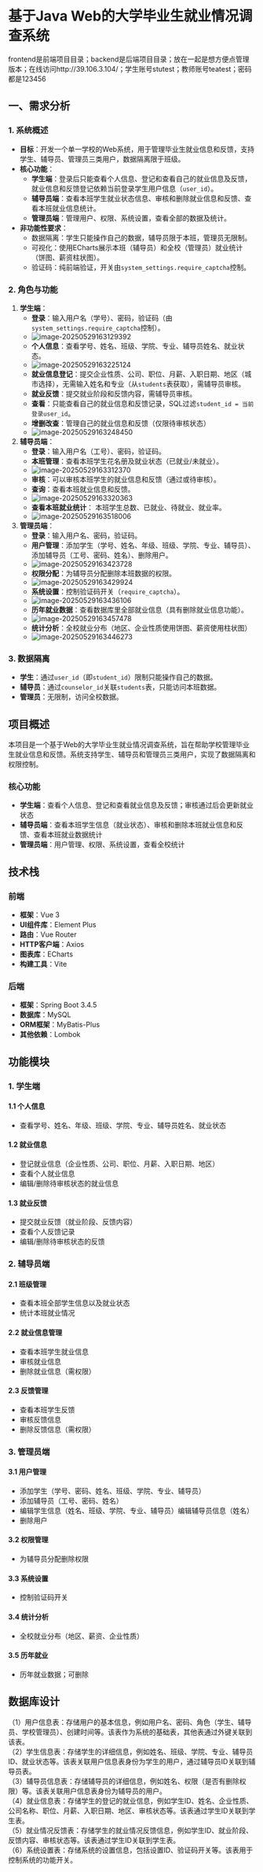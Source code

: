 # 基于Java Web的大学毕业生就业情况调查系统
frontend是前端项目目录；backend是后端项目目录；放在一起是想方便点管理版本；在线访问http://39.106.3.104/；学生账号stutest；教师账号teatest；密码都是123456
## 一、需求分析

### 1. 系统概述
- **目标**：开发一个单一学校的Web系统，用于管理毕业生就业信息和反馈，支持学生、辅导员、管理员三类用户，数据隔离限于班级。
- **核心功能**：
  - **学生端**：登录后只能查看个人信息、登记和查看自己的就业信息及反馈，就业信息和反馈登记依赖当前登录学生用户信息（`user_id`）。
  - **辅导员端**：查看本班学生就业状态信息、审核和删除就业信息和反馈、查看本班就业信息统计。
  - **管理员端**：管理用户、权限、系统设置，查看全部的数据及统计。
- **非功能性要求**：
  - 数据隔离：学生只能操作自己的数据，辅导员限于本班，管理员无限制。
  - 可视化：使用ECharts展示本班（辅导员）和全校（管理员）就业统计（饼图、薪资柱状图）。
  - 验证码：纯前端验证，开关由`system_settings.require_captcha`控制。
  
### 2. 角色与功能
1. **学生端**：
   - **登录**：输入用户名（学号）、密码，验证码（由`system_settings.require_captcha`控制）。
   - ![image-20250529163129392](C:\Users\Quagmire\Desktop\毕业设计\基于Web的大学毕业生就业情况调查系统\secspe_empsys\img\image-20250529163129392.png)
   - **个人信息**：查看学号、姓名、班级、学院、专业、辅导员姓名、就业状态。
   - ![image-20250529163225124](C:\Users\Quagmire\AppData\Roaming\Typora\typora-user-images\image-20250529163225124.png)
   - **就业信息登记**：提交企业性质、公司、职位、月薪、入职日期、地区（城市选择），无需输入姓名和专业（从`students`表获取），需辅导员审核。
   - **就业反馈**：提交就业阶段和反馈内容，需辅导员审核。
   - **查看**：只能查看自己的就业信息和反馈记录，SQL过滤`student_id = 当前登录user_id`。
   - **增删改查**：管理自己的就业信息和反馈（仅限待审核状态）
   - ![image-20250529163248450](C:\Users\Quagmire\AppData\Roaming\Typora\typora-user-images\image-20250529163248450.png)
2. **辅导员端**：
   - **登录**：输入用户名（工号）、密码，验证码。
   - **本班管理**：查看本班学生花名册及就业状态（已就业/未就业）。
   - ![image-20250529163312370](C:\Users\Quagmire\AppData\Roaming\Typora\typora-user-images\image-20250529163312370.png)
   - **审核**：可以审核本班学生的就业信息和反馈（通过或待审核）。
   - **查询**：查看本班就业信息和反馈。
   - ![image-20250529163320363](C:\Users\Quagmire\AppData\Roaming\Typora\typora-user-images\image-20250529163320363.png)
   - **查看本班就业统计**： 本班学生总数、已就业、待就业、就业率。
   - ![image-20250529163518006](C:\Users\Quagmire\AppData\Roaming\Typora\typora-user-images\image-20250529163518006.png)
3. **管理员端**：
   - **登录**：输入用户名、密码，验证码。
   - **用户管理**：添加学生（学号、姓名、年级、班级、学院、专业、辅导员）、添加辅导员（工号、密码、姓名）、删除用户。
   - ![image-20250529163423728](C:\Users\Quagmire\AppData\Roaming\Typora\typora-user-images\image-20250529163423728.png)
   - **权限分配**：为辅导员分配删除本班数据的权限。
   - ![image-20250529163429924](C:\Users\Quagmire\AppData\Roaming\Typora\typora-user-images\image-20250529163429924.png)
   - **系统设置**：控制验证码开关（`require_captcha`）。
   - ![image-20250529163436106](C:\Users\Quagmire\AppData\Roaming\Typora\typora-user-images\image-20250529163436106.png)
   - **历年就业数据**：查看数据库里全部就业信息（具有删除就业信息功能）。
   - ![image-20250529163457478](C:\Users\Quagmire\AppData\Roaming\Typora\typora-user-images\image-20250529163457478.png)
   - **统计分析**：全校就业分布（地区、企业性质使用饼图、薪资使用柱状图）
   - ![image-20250529163446273](C:\Users\Quagmire\AppData\Roaming\Typora\typora-user-images\image-20250529163446273.png)

### 3. 数据隔离
- **学生**：通过`user_id`（即`student_id`）限制只能操作自己的数据。
- **辅导员**：通过`counselor_id`关联`students`表，只能访问本班数据。
- **管理员**：无限制，访问全校数据。

## 项目概述

本项目是一个基于Web的大学毕业生就业情况调查系统，旨在帮助学校管理毕业生就业信息和反馈。系统支持学生、辅导员和管理员三类用户，实现了数据隔离和权限控制。

### 核心功能

- **学生端**：查看个人信息、登记和查看就业信息及反馈；审核通过后会更新就业状态
- **辅导员端**：查看本班学生信息（就业状态）、审核和删除本班就业信息和反馈、查看本班就业数据统计
- **管理员端**：用户管理、权限、系统设置，查看全校统计

## 技术栈

### 前端

- **框架**：Vue 3
- **UI组件库**：Element Plus
- **路由**：Vue Router
- **HTTP客户端**：Axios
- **图表库**：ECharts
- **构建工具**：Vite

### 后端

- **框架**：Spring Boot 3.4.5
- **数据库**：MySQL
- **ORM框架**：MyBatis-Plus
- **其他依赖**：Lombok

## 功能模块

### 1. 学生端

#### 1.1 个人信息
- 查看学号、姓名、年级、班级、学院、专业、辅导员姓名、就业状态

#### 1.2 就业信息
- 登记就业信息（企业性质、公司、职位、月薪、入职日期、地区）
- 查看个人就业信息
- 编辑/删除待审核状态的就业信息

#### 1.3 就业反馈
- 提交就业反馈（就业阶段、反馈内容）
- 查看个人反馈记录
- 编辑/删除待审核状态的反馈

### 2. 辅导员端

#### 2.1 班级管理
- 查看本班全部学生信息以及就业状态
- 统计本班就业情况

#### 2.2 就业信息管理
- 查看本班学生就业信息
- 审核就业信息
- 删除就业信息（需权限）

#### 2.3 反馈管理
- 查看本班学生反馈
- 审核反馈信息
- 删除反馈信息（需权限）

### 3. 管理员端

#### 3.1 用户管理
- 添加学生（学号、密码、姓名、班级、学院、专业、辅导员）
- 添加辅导员（工号、密码、姓名）
- 编辑学生信息（姓名、班级、学院、专业、辅导员）编辑辅导员信息（姓名）
- 删除用户

#### 3.2 权限管理
- 为辅导员分配删除权限

#### 3.3 系统设置
- 控制验证码开关

#### 3.4 统计分析
- 全校就业分布（地区、薪资、企业性质）
#### 3.5 历年就业
- 历年就业数据；可删除

## 数据库设计
（1）用户信息表：存储用户的基本信息，例如用户名、密码、角色（学生、辅导员、学校管理员）、创建时间等。该表作为系统的基础表，其他表通过外键关联到该表。  
（2）学生信息表：存储学生的详细信息，例如姓名、班级、学院、专业、辅导员ID、就业状态等。该表关联用户信息表身份为学生的用户，通过辅导员ID关联到辅导员表。  
（3）辅导员信息表：存储辅导员的详细信息，例如姓名、权限（是否有删除权限）等。该表关联用户信息表身份为辅导员的用户。  
（4）就业信息表：存储学生的登记的就业信息，例如学生ID、姓名、企业性质、公司名称、职位、月薪、入职日期、地区、审核状态等。该表通过学生ID关联到学生表。  
（5）就业情况反馈表：存储学生的就业情况反馈信息，例如学生ID、就业阶段、反馈内容、审核状态等。该表通过学生ID关联到学生表。  
（6）系统设置表：存储系统的设置信息，包括设置ID、验证码开关等。该表用于控制系统的功能开关。  

